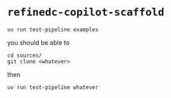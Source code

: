 # `refinedc-copilot-scaffold`

```
uv run test-pipeline examples
```

you should be able to
```
cd sources/
git clone <whatever>
```
then
```
uv run test-pipeline whatever
```
